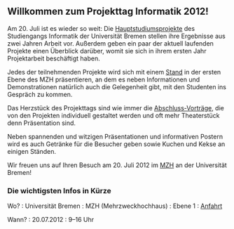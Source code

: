 ## Willkommen zum Projekttag Informatik 2012!

Am 20. Juli ist es wieder so weit: Die [Hauptstudiumsprojekte](projekte.html)
des Studiengangs Informatik der Universität Bremen stellen ihre Ergebnisse aus
zwei Jahren Arbeit vor. Außerdem geben ein paar der aktuell laufenden Projekte
einen Überblick darüber, womit sie sich in ihrem ersten Jahr Projektarbeit
beschäftigt haben.

Jedes der teilnehmenden Projekte wird sich mit einem [Stand](staende.html) in
der ersten Ebene des MZH präsentieren, an dem es neben Informationen und
Demonstrationen natürlich auch die Gelegenheit gibt, mit den Studenten ins
Gespräch zu kommen.

Das Herzstück des Projekttags sind wie immer die [Abschluss-Vorträge](ablauf.html),
die von den Projekten individuell gestaltet werden und oft mehr Theaterstück
denn Präsentation sind.

Neben spannenden und witzigen Präsentationen und informativen Postern wird es
auch Getränke für die Besucher geben sowie Kuchen und Kekse an einigen Ständen.

Wir freuen uns auf Ihren Besuch am 20. Juli 2012 im [MZH](anfahrt.html) an der
Universität Bremen!

### Die wichtigsten Infos in Kürze

Wo?
: Universität Bremen
: MZH (Mehrzweckhochhaus)
: Ebene 1
: [Anfahrt](anfahrt.html)

Wann?
: 20.07.2012
: 9–16 Uhr

